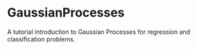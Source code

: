 # GaussianProcesses
A tutorial introduction to Gaussian Processes for regression and classification problems.
